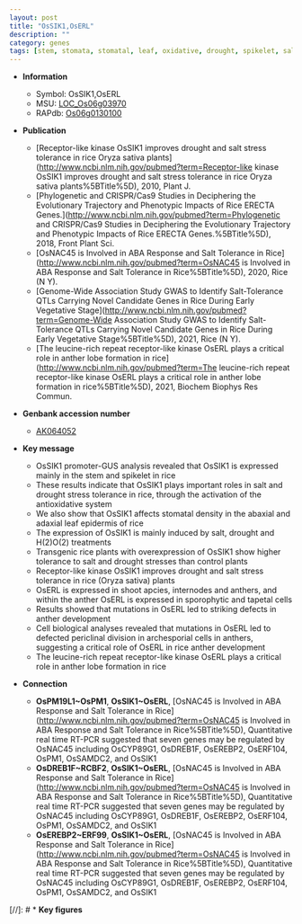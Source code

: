 ```yaml
---
layout: post
title: "OsSIK1,OsERL"
description: ""
category: genes
tags: [stem, stomata, stomatal, leaf, oxidative, drought, spikelet, salt, salt stress, shoot, development, anther, Kinase, anther development, tapetal, kinase]
---
```


* **Information**  
    + Symbol: OsSIK1,OsERL  
    + MSU: [LOC_Os06g03970](http://rice.plantbiology.msu.edu/cgi-bin/ORF_infopage.cgi?orf=LOC_Os06g03970)  
    + RAPdb: [Os06g0130100](http://rapdb.dna.affrc.go.jp/viewer/gbrowse_details/irgsp1?name=Os06g0130100)  

* **Publication**  
    + [Receptor-like kinase OsSIK1 improves drought and salt stress tolerance in rice Oryza sativa plants](http://www.ncbi.nlm.nih.gov/pubmed?term=Receptor-like kinase OsSIK1 improves drought and salt stress tolerance in rice Oryza sativa plants%5BTitle%5D), 2010, Plant J.
    + [Phylogenetic and CRISPR/Cas9 Studies in Deciphering the Evolutionary Trajectory and Phenotypic Impacts of Rice ERECTA Genes.](http://www.ncbi.nlm.nih.gov/pubmed?term=Phylogenetic and CRISPR/Cas9 Studies in Deciphering the Evolutionary Trajectory and Phenotypic Impacts of Rice ERECTA Genes.%5BTitle%5D), 2018, Front Plant Sci.
    + [OsNAC45 is Involved in ABA Response and Salt Tolerance in Rice](http://www.ncbi.nlm.nih.gov/pubmed?term=OsNAC45 is Involved in ABA Response and Salt Tolerance in Rice%5BTitle%5D), 2020, Rice (N Y).
    + [Genome-Wide Association Study GWAS to Identify Salt-Tolerance QTLs Carrying Novel Candidate Genes in Rice During Early Vegetative Stage](http://www.ncbi.nlm.nih.gov/pubmed?term=Genome-Wide Association Study GWAS to Identify Salt-Tolerance QTLs Carrying Novel Candidate Genes in Rice During Early Vegetative Stage%5BTitle%5D), 2021, Rice (N Y).
    + [The leucine-rich repeat receptor-like kinase OsERL plays a critical role in anther lobe formation in rice](http://www.ncbi.nlm.nih.gov/pubmed?term=The leucine-rich repeat receptor-like kinase OsERL plays a critical role in anther lobe formation in rice%5BTitle%5D), 2021, Biochem Biophys Res Commun.

* **Genbank accession number**  
    + [AK064052](http://www.ncbi.nlm.nih.gov/nuccore/AK064052)

* **Key message**  
    + OsSIK1 promoter-GUS analysis revealed that OsSIK1 is expressed mainly in the stem and spikelet in rice
    + These results indicate that OsSIK1 plays important roles in salt and drought stress tolerance in rice, through the activation of the antioxidative system
    + We also show that OsSIK1 affects stomatal density in the abaxial and adaxial leaf epidermis of rice
    + The expression of OsSIK1 is mainly induced by salt, drought and H(2)O(2) treatments
    + Transgenic rice plants with overexpression of OsSIK1 show higher tolerance to salt and drought stresses than control plants
    + Receptor-like kinase OsSIK1 improves drought and salt stress tolerance in rice (Oryza sativa) plants
    + OsERL is expressed in shoot apcies, internodes and anthers, and within the anther OsERL is expressed in sporophytic and tapetal cells
    + Results showed that mutations in OsERL led to striking defects in anther development
    + Cell biological analyses revealed that mutations in OsERL led to defected periclinal division in archesporial cells in anthers, suggesting a critical role of OsERL in rice anther development
    + The leucine-rich repeat receptor-like kinase OsERL plays a critical role in anther lobe formation in rice

* **Connection**  
    + __OsPM19L1~OsPM1__, __OsSIK1~OsERL__, [OsNAC45 is Involved in ABA Response and Salt Tolerance in Rice](http://www.ncbi.nlm.nih.gov/pubmed?term=OsNAC45 is Involved in ABA Response and Salt Tolerance in Rice%5BTitle%5D),  Quantitative real time RT-PCR suggested that seven genes may be regulated by OsNAC45 including OsCYP89G1, OsDREB1F, OsEREBP2, OsERF104, OsPM1, OsSAMDC2, and OsSIK1
    + __OsDREB1F~RCBF2__, __OsSIK1~OsERL__, [OsNAC45 is Involved in ABA Response and Salt Tolerance in Rice](http://www.ncbi.nlm.nih.gov/pubmed?term=OsNAC45 is Involved in ABA Response and Salt Tolerance in Rice%5BTitle%5D),  Quantitative real time RT-PCR suggested that seven genes may be regulated by OsNAC45 including OsCYP89G1, OsDREB1F, OsEREBP2, OsERF104, OsPM1, OsSAMDC2, and OsSIK1
    + __OsEREBP2~ERF99__, __OsSIK1~OsERL__, [OsNAC45 is Involved in ABA Response and Salt Tolerance in Rice](http://www.ncbi.nlm.nih.gov/pubmed?term=OsNAC45 is Involved in ABA Response and Salt Tolerance in Rice%5BTitle%5D),  Quantitative real time RT-PCR suggested that seven genes may be regulated by OsNAC45 including OsCYP89G1, OsDREB1F, OsEREBP2, OsERF104, OsPM1, OsSAMDC2, and OsSIK1

[//]: # * **Key figures**  



